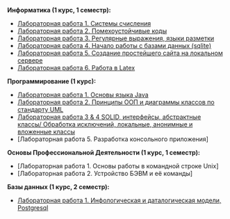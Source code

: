 <b> Информатика (1 курс, 1 семестр):</b>
- [Лабораторная работа 1. Системы счисления](https://github.com/allfeia/ITMO-Informatics-Lab1)
- [Лабораторная работа 2. Помехоустойчивые коды]()
- [Лабораторная работа 3. Регулярные выражения, языки разметки](https://github.com/allfeia/ITMO-Informatics-Lab3)
- [Лабораторная работа 4. Начало работы с базами данных (sqlite)](https://github.com/allfeia/ITMO-Informatics-Lab4/tree/main)
- [Лабораторная работа 5. Создание простейшего сайта на локальном сервере](https://github.com/allfeia/ITMO-Informatics-Lab5/tree/main)
- [Лабораторная работа 6. Работа в Latex](https://github.com/allfeia/ITMO-Informatics-Lab6/tree/main)
  
<b> Программирование (1 курс):</b>
- [Лабораторная работа 1. Основы языка Java](https://github.com/allfeia/Lab1)
- [Лабораторная работа 2. Принципы ООП и диаграммы классов по стандарту UML](https://github.com/allfeia/ITMO-Prog-Lab2)
- [Лабораторная работа 3 & 4 SOLID, интерфейсы, абстрактные классы/ Обработка исключений, локальные, анонимные и вложенные классы]()
- [Лабораторная работа 5. Разработка консольного приложения]

<b>Основы Профессиональной Деятельности (1 курс, 1 семестр):</b>
- [Лабораторная работа 1. Основы работы в командной строке Unix]
- [Лабораторная работа 2. Устройство БЭВМ и её команды]
  
<b> Базы данных (1 курс, 2 семестр):</b>
- [Лабораторная работа 1. Инфологическая и даталогическая модели, Postgresql]( https://github.com/allfeia/ITMO-DataBase-Lab1)
